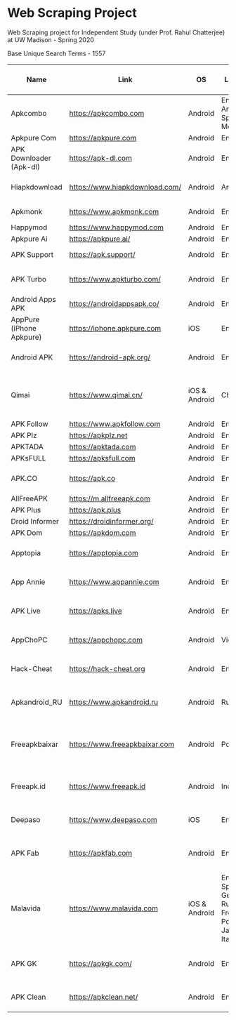 # Web Scraping Project

Web Scraping project for Independent Study (under Prof. Rahul Chatterjee) at UW Madison - Spring 2020

Base Unique Search Terms - 1557

| Name          | Link | OS  | Language |Number of Queries  | Issue Faced |Completed|Number of Apps Retreived|
| --------------| ---- | --- | ---------|-----------------------|-------------|---------|------------------------|
|Apkcombo| https://apkcombo.com|Android|English, Arabic, Spanish & More|0|Blocking due to cloudflare|No|0
Apkpure Com|https://apkpure.com|Android|English|1557||Yes|~55000|
APK Downloader (Apk-dl)|https://apk-dl.com|Android|English|1557||Yes|~69000|
Hiapkdownload|https://www.hiapkdownload.com/|Android|Arabic|| Only Arabic Search| No |0|
Apkmonk|https://www.apkmonk.com|Android|English||Cloudflare Error|No|0|
Happymod|https://www.happymod.com|Android|English||||
Apkpure Ai|https://apkpure.ai/|Android|English||||
APK Support|https://apk.support/|Android|English| Approx 2500 || Yes | 127616|
APK Turbo|https://www.apkturbo.com/|Android|English|0|Blocking due to cloudflare|No|0
Android Apps APK|https://androidappsapk.co/|Android|English||||
AppPure (iPhone Apkpure)|https://iphone.apkpure.com|iOS|English||||
Android APK|https://android-apk.org/|Android|English|0|1. No Website search|No|0|
Qimai|https://www.qimai.cn/|iOS & Android|Chinese|0|1. Webiste is in different language|No|0|
APK Follow|https://www.apkfollow.com|Android|English||||
APK Plz|https://apkplz.net|Android|English||||
APKTADA|https://apktada.com|Android|English||||
APKsFULL|https://apksfull.com|Android|English||||
APK.CO|https://apk.co|Android|English|0|1. Search Not Working|No|0|
AllFreeAPK|https://m.allfreeapk.com|Android|English||||
APK Plus|https://apk.plus|Android|English|||
Droid Informer|https://droidinformer.org/|Android|English||||
APK Dom|https://apkdom.com|Android|English||||
Apptopia|https://apptopia.com|Android|English|0|1. Not a app website|No|0|
App Annie|https://www.appannie.com|Android|English|0|1. Not a app website|No|0|
APK Live|https://apks.live|Android|English|0|1. No Website search|No|0|
AppChoPC|https://appchopc.com|Android|Vietnamese|0|1. No Website search|No|0|
Hack-Cheat|https://hack-cheat.org|Android|English|0|1. No Website search|No|0|
Apkandroid_RU|https://www.apkandroid.ru|Android|Russian|0|1.Website is in different language|No|0|
Freeapkbaixar|https://www.freeapkbaixar.com|Android|Portuguese|0|1. Website is in different language|No|0|
Freeapk.id|https://www.freeapk.id|Android|Indonesian|0|1.Website is in different language|No|0|
Deepaso|https://www.deepaso.com|iOS|English|0|1. Not a app website|No|0|
APK Fab|https://apkfab.com|Android|English|1557|1.No related search term|Yes|132809|
Malavida|https://www.malavida.com|iOS & Android|English, Spanish, German, Russian, French, Portuguese, Japanese & Italian|1557|1. No Related Search Term|Yes|1177
APK GK|https://apkgk.com/|Android|English|1557|1. No related search term| Yes|67518|
APK Clean|https://apkclean.net/|Android|English|0|1. No website search|No|0|

   

